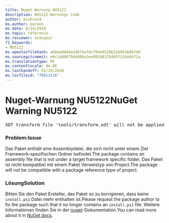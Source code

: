 ```yaml
---
title: Nuget-Warnung NU5122
description: NU5122-Warnungs Code
author: mishra14
ms.author: karann
ms.date: 8/14/2018
ms.topic: reference
ms.reviewer: anangaur
f1_keywords:
- NU5122
ms.openlocfilehash: a68ee084da1d875efdcf9de052962eb99160bfdd
ms.sourcegitcommit: e9c1dd0679ddd8ba3ee992d817b405f13da0472a
ms.translationtype: MT
ms.contentlocale: de-DE
ms.lasthandoff: 01/29/2020
ms.locfileid: "76813116"
---
```

# <a name="nuget-warning-nu5122"></a><span data-ttu-id="70635-103">Nuget-Warnung NU5122</span><span class="sxs-lookup"><span data-stu-id="70635-103">NuGet Warning NU5122</span></span>
<pre>XDT transform file 'tools/transform.xdt' will not be applied when the package is installed after the migration.</pre>

### <a name="issue"></a><span data-ttu-id="70635-104">Problem:</span><span class="sxs-lookup"><span data-stu-id="70635-104">Issue</span></span>

<span data-ttu-id="70635-105">Das Paket enthält eine Assemblydatei, die sich nicht unter einem Ziel Framework-spezifischen Ordner befindet.</span><span class="sxs-lookup"><span data-stu-id="70635-105">The package contains an assembly file that is not under a target framework specific folder.</span></span> <span data-ttu-id="70635-106">Das Paket ist nicht kompatibel mit einem Paket Verweistyp von Project.</span><span class="sxs-lookup"><span data-stu-id="70635-106">The package will not be compatible with a package reference type of project.</span></span>


### <a name="solution"></a><span data-ttu-id="70635-107">Lösung</span><span class="sxs-lookup"><span data-stu-id="70635-107">Solution</span></span>

<span data-ttu-id="70635-108">Bitten Sie den Paket Ersteller, das Paket so zu korrigieren, dass keine `install.ps1` Datei mehr enthalten ist.</span><span class="sxs-lookup"><span data-stu-id="70635-108">Please request the package author to fix the package such that it no longer contains an `install.ps1` file.</span></span> <span data-ttu-id="70635-109">Weitere Informationen finden Sie in der [nuget](../../consume-packages/migrate-packages-config-to-package-reference.md)-Dokumentation.</span><span class="sxs-lookup"><span data-stu-id="70635-109">You can read more about it in [NuGet docs](../../consume-packages/migrate-packages-config-to-package-reference.md).</span></span>
